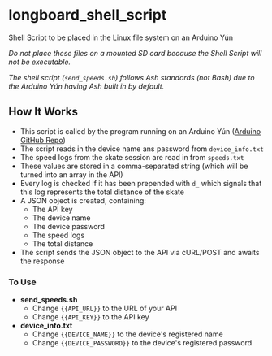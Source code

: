 # longboard_shell_script
Shell Script to be placed in the Linux file system on an Arduino Yún

*Do not place these files on a mounted SD card because the Shell Script will not be executable.*

*The shell script (`send_speeds.sh`) follows Ash standards (not Bash) due to the Arduino Yún having Ash built in by default.*

## How It Works
- This script is called by the program running on an Arduino Yún ([Arduino GitHub Repo](https://github.com/CharlesPeterMcCarthy/longboard_arduino))
- The script reads in the device name ans password from `device_info.txt`
- The speed logs from the skate session are read in from `speeds.txt`
- These values are stored in a comma-separated string (which will be turned into an array in the API)
- Every log is checked if it has been prepended with `d_` which signals that this log represents the total distance of the skate
- A JSON object is created, containing:
  - The API key
  - The device name
  - The device password
  - The speed logs
  - The total distance
- The script sends the JSON object to the API via cURL/POST and awaits the response

### To Use
- **send_speeds.sh**
  - Change `{{API_URL}}` to the URL of your API
  - Change `{{API_KEY}}` to the API key
- **device_info.txt**
  - Change `{{DEVICE_NAME}}` to the device's registered name
  - Change `{{DEVICE_PASSWORD}}` to the device's registered password
